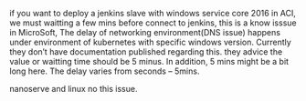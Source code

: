 if you want to deploy a jenkins slave with windows service core 2016 in ACI, we must waitting a few mins before connect to jenkins, this is a know isssue in MicroSoft, The delay of networking environment(DNS issue) happens under environment of kubernetes with specific windows version. Currently they don’t have documentation published regarding this. they advice the value or waitting time should be 5 minus.   In addition, 5 mins might be a bit long here. The delay varies from seconds – 5mins.  


nanoserve and linux no this issue.
